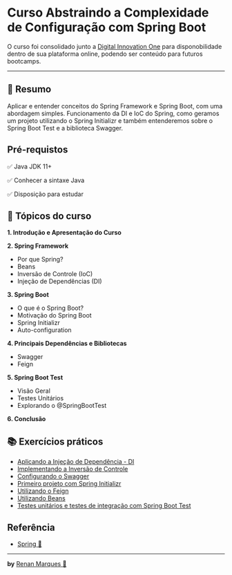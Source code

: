 
#  Curso Abstraindo a Complexidade de Configuração com Spring Boot 

O curso foi consolidado junto a [Digital Innovation One](https://digitalinnovation.one/) para disponobilidade dentro de sua plataforma online, podendo ser conteúdo para futuros bootcamps.

<hr/>

## 📑 Resumo

Aplicar e entender conceitos do Spring Framework e Spring Boot, com uma abordagem simples.
Funcionamento da DI e IoC do Spring, como geramos um projeto utilizando o Spring Initializr e também entenderemos sobre o Spring Boot Test e a biblioteca Swagger.

## Pré-requistos
 ✅ Java JDK 11+
 
 ✅  Conhecer a sintaxe Java
 
 ✅  Disposição para estudar

## 📌 Tópicos do curso 

**1. Introdução e Apresentação do Curso**

**2. Spring Framework**
  - Por que Spring?
  - Beans
  - Inversão de Controle (IoC)
  - Injeção de Dependências (DI)
  
**3. Spring Boot**
  - O que é o Spring Boot?
  - Motivação do Spring Boot
  - Spring Initializr
  - Auto-configuration
  
**4. Principais Dependências e Bibliotecas**
  - Swagger
  - Feign
  
**5. Spring Boot Test**
  - Visão Geral
  - Testes Unitários
  - Explorando o @SpringBootTest
  
**6. Conclusão**

## 📚 Exercícios práticos

- [Aplicando a Injeção de Dependência - DI](https://github.com/Re04nan/dio-experts-spring-boot-java/tree/master/injecaoDeDependencia)
- [Implementando a Inversão de Controle](https://github.com/Re04nan/dio-experts-spring-boot-java/tree/master/inversaoDeControle)
- [Configurando o Swagger](https://github.com/Re04nan/dio-experts-spring-boot-java/tree/master/personapi)
- [Primeiro projeto com Spring Initializr](https://github.com/Re04nan/dio-experts-spring-boot-java/tree/master/springbootweb)
- [Utilizando o Feign](https://github.com/Re04nan/dio-experts-spring-boot-java/tree/master/utilizandoFeign)
- [Utilizando Beans](https://github.com/Re04nan/dio-experts-spring-boot-java/tree/master/utilizandoBeans)
- [Testes unitários e testes de integração com Spring Boot Test](https://github.com/Re04nan/dio-experts-spring-boot-java/tree/master/springboottest)

## Referência

 - [Spring 🍃](https://spring.io/projects/)



<hr/>

**by** [Renan Marques 🖖](https://www.linkedin.com/in/renan-marques-dev/)

  
